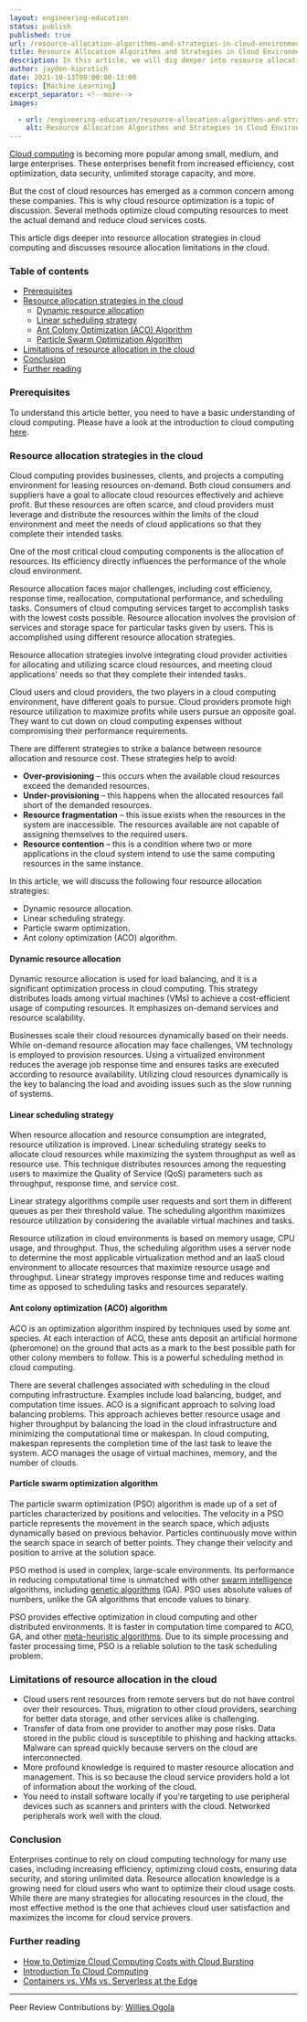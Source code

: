 ```yaml
---
layout: engineering-education
status: publish
published: true
url: /resource-allocation-algorithms-and-strategies-in-cloud-environments/
title: Resource Allocation Algorithms and Strategies in Cloud Environments
description: In this article, we will dig deeper into resource allocation strategies in cloud computing and discusses resource allocation limitations in the cloud.
author: jayden-kiprotich
date: 2021-10-13T00:00:00-13:00
topics: [Machine Learning]
excerpt_separator: <!--more-->
images:

  - url: /engineering-education/resource-allocation-algorithms-and-strategies-in-cloud-environments/hero.jpg
    alt: Resource Allocation Algorithms and Strategies in Cloud Environments Hero Image
---
```


[Cloud computing](/engineering-education/introduction-to-cloud-computing/) is becoming more popular among small, medium, and large enterprises. These enterprises benefit from increased efficiency, cost optimization, data security, unlimited storage capacity, and more.
<!--more-->
But the cost of cloud resources has emerged as a common concern among these companies. This is why cloud resource optimization is a topic of discussion. Several methods optimize cloud computing resources to meet the actual demand and reduce cloud services costs.

This article digs deeper into resource allocation strategies in cloud computing and discusses resource allocation limitations in the cloud.

### Table of contents
- [Prerequisites](#prerequisites)
- [Resource allocation strategies in the cloud](#resource-allocation-strategies-in-the-cloud)
  - [Dynamic resource allocation](#dynamic-resource-allocation)
  - [Linear scheduling strategy](#linear-scheduling-strategy)
  - [Ant Colony Optimization (ACO) Algorithm](#ant-colony-optimization-aco-algorithm)
  - [Particle Swarm Optimization Algorithm](#particle-swarm-optimization-algorithm)
- [Limitations of resource allocation in the cloud](#limitations-of-resource-allocation-in-the-cloud)
- [Conclusion](#conclusion)
- [Further reading](#further-reading)

### Prerequisites
To understand this article better, you need to have a basic understanding of cloud computing. Please have a look at the introduction to cloud computing [here](/engineering-education/introduction-to-cloud-computing/). 

### Resource allocation strategies in the cloud
Cloud computing provides businesses, clients, and projects a computing environment for leasing resources on-demand. Both cloud consumers and suppliers have a goal to allocate cloud resources effectively and achieve profit. But these resources are often scarce, and cloud providers must leverage and distribute the resources within the limits of the cloud environment and meet the needs of cloud applications so that they complete their intended tasks.

One of the most critical cloud computing components is the allocation of resources. Its efficiency directly influences the performance of the whole cloud environment. 
 
Resource allocation faces major challenges, including cost efficiency, response time, reallocation, computational performance, and scheduling tasks. Consumers of cloud computing services target to accomplish tasks with the lowest costs possible. Resource allocation involves the provision of services and storage space for particular tasks given by users. This is accomplished using different resource allocation strategies. 

Resource allocation strategies involve integrating cloud provider activities for allocating and utilizing scarce cloud resources, and meeting cloud applications' needs so that they complete their intended tasks.

Cloud users and cloud providers, the two players in a cloud computing environment, have different goals to pursue. Cloud providers promote high resource utilization to maximize profits while users pursue an opposite goal. They want to cut down on cloud computing expenses without compromising their performance requirements.

There are different strategies to strike a balance between resource allocation and resource cost. These strategies help to avoid:
- **Over-provisioning** – this occurs when the available cloud resources exceed the demanded resources. 
- **Under-provisioning** – this happens when the allocated resources fall short of the demanded resources. 
- **Resource fragmentation** – this issue exists when the resources in the system are inaccessible. The resources available are not capable of assigning themselves to the required users. 
- **Resource contention** – this is a condition where two or more applications in the cloud system intend to use the same computing resources in the same instance. 

In this article, we will discuss the following four resource allocation strategies:

- Dynamic resource allocation.
- Linear scheduling strategy.
- Particle swarm optimization.
- Ant colony optimization (ACO) algorithm.

#### Dynamic resource allocation
Dynamic resource allocation is used for load balancing, and it is a significant optimization process in cloud computing. This strategy distributes loads among virtual machines (VMs) to achieve a cost-efficient usage of computing resources. It emphasizes on-demand services and resource scalability.

Businesses scale their cloud resources dynamically based on their needs. While on-demand resource allocation may face challenges, VM technology is employed to provision resources. Using a virtualized environment reduces the average job response time and ensures tasks are executed according to resource availability. Utilizing cloud resources dynamically is the key to balancing the load and avoiding issues such as the slow running of systems.

#### Linear scheduling strategy
When resource allocation and resource consumption are integrated, resource utilization is improved. Linear scheduling strategy seeks to allocate cloud resources while maximizing the system throughput as well as resource use. This technique distributes resources among the requesting users to maximize the Quality of Service  (QoS) parameters such as throughput, response time, and service cost.

Linear strategy algorithms compile user requests and sort them in different queues as per their threshold value. The scheduling algorithm maximizes resource utilization by considering the available virtual machines and tasks.

Resource utilization in cloud environments is based on memory usage, CPU usage, and throughput. Thus, the scheduling algorithm uses a server node to determine the most applicable virtualization method and an IaaS cloud environment to allocate resources that maximize resource usage and throughput. Linear strategy improves response time and reduces waiting time as opposed to scheduling tasks and resources separately.

#### Ant colony optimization (ACO) algorithm 
ACO is an optimization algorithm inspired by techniques used by some ant species. At each interaction of ACO, these ants deposit an artificial hormone (pheromone) on the ground that acts as a mark to the best possible path for other colony members to follow. This is a powerful scheduling method in cloud computing.

There are several challenges associated with scheduling in the cloud computing infrastructure. Examples include load balancing, budget, and computation time issues. ACO is a significant approach to solving load balancing problems. This approach achieves better resource usage and higher throughput by balancing the load in the cloud infrastructure and minimizing the computational time or makespan. In cloud computing, makespan represents the completion time of the last task to leave the system. ACO manages the usage of virtual machines, memory, and the number of clouds.

#### Particle swarm optimization algorithm
The particle swarm optimization (PSO) algorithm is made up of a set of particles characterized by positions and velocities. The velocity in a PSO particle represents the movement in the search space, which adjusts dynamically based on previous behavior. Particles continuously move within the search space in search of better points. They change their velocity and position to arrive at the solution space.

PSO method is used in complex, large-scale environments. Its performance in reducing computational time is unmatched with other [swarm intelligence](http://www.scholarpedia.org/article/Swarm_intelligence) algorithms, including [genetic algorithms](https://www.whitman.edu/Documents/Academics/Mathematics/2014/carrjk.pdf) (GA). PSO uses absolute values of numbers, unlike the GA algorithms that encode values to binary.

PSO provides effective optimization in cloud computing and other distributed environments. It is faster in computation time compared to ACO, GA, and other [meta-heuristic algorithms](https://en.wikipedia.org/wiki/Metaheuristic). Due to its simple processing and faster processing time, PSO is a reliable solution to the task scheduling problem.

### Limitations of resource allocation in the cloud
- Cloud users rent resources from remote servers but do not have control over their resources. Thus, migration to other cloud providers, searching for better data storage, and other services alike is challenging.
- Transfer of data from one provider to another may pose risks. Data stored in the public cloud is susceptible to phishing and hacking attacks. Malware can spread quickly because servers on the cloud are interconnected.
- More profound knowledge is required to master resource allocation and management. This is so because the cloud service providers hold a lot of information about the working of the cloud.
- You need to install software locally if you're targeting to use peripheral devices such as scanners and printers with the cloud. Networked peripherals work well with the cloud.

### Conclusion
Enterprises continue to rely on cloud computing technology for many use cases, including increasing efficiency, optimizing cloud costs, ensuring data security, and storing unlimited data. Resource allocation knowledge is a growing need for cloud users who want to optimize their cloud usage costs. While there are many strategies for allocating resources in the cloud, the most effective method is the one that achieves cloud user satisfaction and maximizes the income for cloud service provers.

### Further reading
- [How to Optimize Cloud Computing Costs with Cloud Bursting](/engineering-education/how-to-optimize-cloud-computing-costs-with-cloud-bursting/)
- [Introduction To Cloud Computing](/engineering-education/introduction-to-cloud-computing/)
- [Containers vs. VMs vs. Serverless at the Edge](/blog/containers-vm-serverless-edge-computing/)

---
Peer Review Contributions by: [Willies Ogola](/engineering-education/authors/willies-ogola/)
